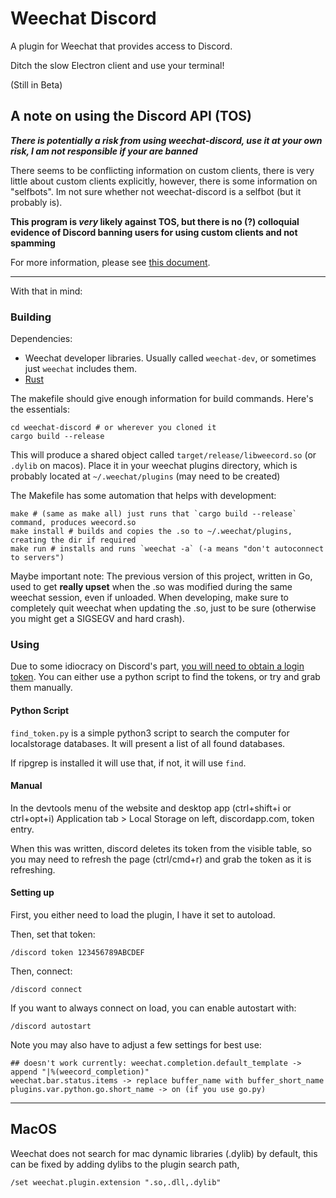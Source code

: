 Weechat Discord
===============

A plugin for Weechat that provides access to Discord.

Ditch the slow Electron client and use your terminal!

(Still in Beta)

## A note on using the Discord API (TOS)

***There is potentially a risk from using weechat-discord, use it at your own risk, I am not responsible if your are banned***

There seems to be conflicting information on custom clients, there is very little about custom clients explicitly, however, there is some information on "selfbots". Im not sure whether not weechat-discord is a selfbot (but it probably is).

**This program is _very_ likely against TOS, but there is no (?) colloquial evidence of Discord banning users for using custom clients and not spamming**

For more information, please see [this document](USAGE_WARNING.md).

---

With that in mind:

### Building

Dependencies:

* Weechat developer libraries. Usually called `weechat-dev`, or sometimes just `weechat` includes them.
* [Rust](https://www.rust-lang.org)

The makefile should give enough information for build commands. Here's the essentials:

    cd weechat-discord # or wherever you cloned it
    cargo build --release

This will produce a shared object called `target/release/libweecord.so` (or `.dylib` on macos). Place it in your weechat plugins directory, which is probably located at `~/.weechat/plugins` (may need to be created)

The Makefile has some automation that helps with development:

    make # (same as make all) just runs that `cargo build --release` command, produces weecord.so
    make install # builds and copies the .so to ~/.weechat/plugins, creating the dir if required
    make run # installs and runs `weechat -a` (-a means "don't autoconnect to servers")

Maybe important note: The previous version of this project, written in Go, used to get **really upset** when the .so was modified during the same weechat session, even if unloaded. When developing, make sure to completely quit weechat when updating the .so, just to be sure (otherwise you might get a SIGSEGV and hard crash).

### Using

Due to some idiocracy on Discord's part, [you will need to obtain a login token](https://github.com/hammerandchisel/discord-api-docs/issues/69#issuecomment-223886862). 
You can either use a python script to find the tokens, or try and grab them manually.

#### Python Script

`find_token.py` is a simple python3 script to search the computer for localstorage databases. It will present a list of all found databases.

If ripgrep is installed it will use that, if not, it will use `find`.


#### Manual

In the devtools menu of the website and desktop app (ctrl+shift+i or ctrl+opt+i) Application tab > Local Storage on left, discordapp.com, token entry.

When this was written, discord deletes its token from the visible table, so you may need to refresh the page (ctrl/cmd+r) and grab the token as it is refreshing.


#### Setting up

First, you either need to load the plugin, I have it set to autoload.

Then, set that token:

    /discord token 123456789ABCDEF

Then, connect:

    /discord connect

If you want to always connect on load, you can enable autostart with:

    /discord autostart

Note you may also have to adjust a few settings for best use:

    ## doesn't work currently: weechat.completion.default_template -> append "|%(weecord_completion)"
    weechat.bar.status.items -> replace buffer_name with buffer_short_name
    plugins.var.python.go.short_name -> on (if you use go.py)

---

## MacOS

Weechat does not search for mac dynamic libraries (.dylib) by default, this can be fixed by adding dylibs to the plugin search path,

```
/set weechat.plugin.extension ".so,.dll,.dylib"
```